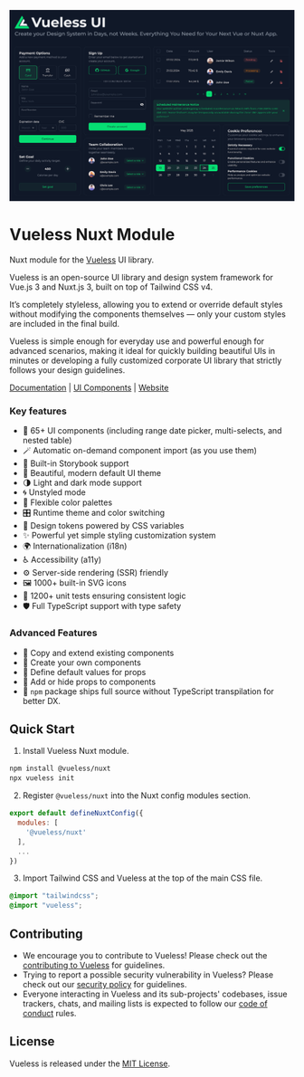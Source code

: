 ![vueless-examples.png](playground/assets/images/vueless-examples.png)

# Vueless Nuxt Module

Nuxt module for the [Vueless](https://github.com/vuelessjs/vueless) UI library. 

Vueless is an open-source UI library and design system framework for Vue.js 3 and Nuxt.js 3, built on top of Tailwind CSS v4.

It’s completely styleless, allowing you to extend or override default styles without modifying the components themselves — only your custom styles are included in the final build.

Vueless is simple enough for everyday use and powerful enough for advanced scenarios, making it ideal for quickly building beautiful UIs in minutes or developing a fully customized corporate UI library that strictly follows your design guidelines.

[Documentation](https://docs.vueless.com/) | [UI Components](https://ui.vueless.com/) | [Website](http://vueless.com/)

### Key features

- 🧩 65+ UI components (including range date picker, multi-selects, and nested table)
- 🪄 Automatic on-demand component import (as you use them)
- 📘 Built-in Storybook support
- 🌈 Beautiful, modern default UI theme
- 🌗 Light and dark mode support
- 🌀 Unstyled mode
- 🎨️ Flexible color palettes
- 🎛️ Runtime theme and color switching
- 🧬 Design tokens powered by CSS variables
- ✨ Powerful yet simple styling customization system
- 🌍 Internationalization (i18n)
- ♿️ Accessibility (a11y)
- ⚙️ Server-side rendering (SSR) friendly
- 🖼️ 1000+ built-in SVG icons
- 🧪️ 1200+ unit tests ensuring consistent logic
- 🛡️ Full TypeScript support with type safety

### Advanced Features

- 🧰 Copy and extend existing components
- 🧱 Create your own components
- 🔧️ Define default values for props
- 🔩️ Add or hide props to components
- 🧿 `npm` package ships full source without TypeScript transpilation for better DX.

## Quick Start

1. Install Vueless Nuxt module.

```bash
npm install @vueless/nuxt
npx vueless init
```


2. Register `@vueless/nuxt` into the Nuxt config modules section.
```javascript
export default defineNuxtConfig({
  modules: [
    '@vueless/nuxt'
  ],
  ...
})
```

3. Import Tailwind CSS and Vueless at the top of the main CSS file.

```scss
@import "tailwindcss";
@import "vueless";
```

## Contributing

* We encourage you to contribute to Vueless! Please check out the
  [contributing to Vueless](CONTRIBUTING.md) for guidelines.
* Trying to report a possible security vulnerability in Vueless? Please
  check out our [security policy](SECURITY.md) for guidelines.
* Everyone interacting in Vueless and its sub-projects' codebases, issue trackers, chats, and mailing lists is expected to follow our [code of conduct](CODE_OF_CONDUCT.md) rules.

## License

Vueless is released under the [MIT License](https://opensource.org/licenses/MIT).
